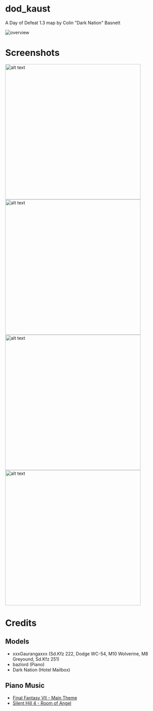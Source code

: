 # dod_kaust
A Day of Defeat 1.3 map by Colin "Dark Nation" Basnett

![overview](https://media.githubusercontent.com/media/cmbasnett/dod_kaust/master/docs/images/overview.png)

# Screenshots
<img src="https://media.githubusercontent.com/media/cmbasnett/dod_kaust/master/docs/images/screenshot_01.jpg" alt="alt text" width="430"> <img src="https://media.githubusercontent.com/media/cmbasnett/dod_kaust/master/docs/images/screenshot_02.jpg" alt="alt text" width="430"> <img src="https://media.githubusercontent.com/media/cmbasnett/dod_kaust/master/docs/images/screenshot_03.jpg" alt="alt text" width="430"> <img src="https://media.githubusercontent.com/media/cmbasnett/dod_kaust/master/docs/images/screenshot_04.jpg" alt="alt text" width="430">

# Credits

## Models
   - xxxGaurangaxxx (Sd.Kfz 222, Dodge WC-54, M10 Wolverine, M8 Greyound, Sd.Kfz 251)
   - bazlord (Piano)
   - Dark Nation (Hotel Mailbox)

## Piano Music
   - [Final Fantasy VII - Main Theme](https://www.youtube.com/watch?v=H-KpMgxKJxE)
   - [Silent Hill 4 - Room of Angel](https://www.youtube.com/watch?v=S9jYB8SvV7E)

